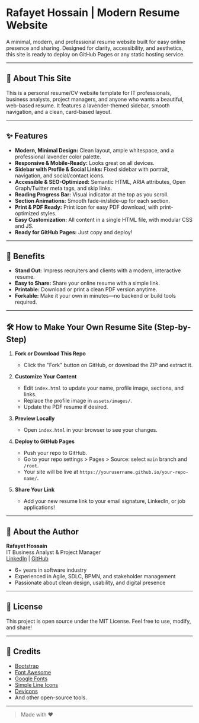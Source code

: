 # Rafayet Hossain | Modern Resume Website

A minimal, modern, and professional resume website built for easy online presence and sharing. Designed for clarity, accessibility, and aesthetics, this site is ready to deploy on GitHub Pages or any static hosting service.

---

## 🌟 About This Site
This is a personal resume/CV website template for IT professionals, business analysts, project managers, and anyone who wants a beautiful, web-based resume. It features a lavender-themed sidebar, smooth navigation, and a clean, card-based layout.

---

## ✨ Features
- **Modern, Minimal Design:** Clean layout, ample whitespace, and a professional lavender color palette.
- **Responsive & Mobile-Ready:** Looks great on all devices.
- **Sidebar with Profile & Social Links:** Fixed sidebar with portrait, navigation, and social/contact icons.
- **Accessible & SEO-Optimized:** Semantic HTML, ARIA attributes, Open Graph/Twitter meta tags, and skip links.
- **Reading Progress Bar:** Visual indicator at the top as you scroll.
- **Section Animations:** Smooth fade-in/slide-up for each section.
- **Print & PDF Ready:** Print icon for easy PDF download, with print-optimized styles.
- **Easy Customization:** All content in a single HTML file, with modular CSS and JS.
- **Ready for GitHub Pages:** Just copy and deploy!

---

## 🚀 Benefits
- **Stand Out:** Impress recruiters and clients with a modern, interactive resume.
- **Easy to Share:** Share your online resume with a simple link.
- **Printable:** Download or print a clean PDF version anytime.
- **Forkable:** Make it your own in minutes—no backend or build tools required.

---

## 🛠️ How to Make Your Own Resume Site (Step-by-Step)

1. **Fork or Download This Repo**
   - Click the "Fork" button on GitHub, or download the ZIP and extract it.

2. **Customize Your Content**
   - Edit `index.html` to update your name, profile image, sections, and links.
   - Replace the profile image in `assets/images/`.
   - Update the PDF resume if desired.

3. **Preview Locally**
   - Open `index.html` in your browser to see your changes.

4. **Deploy to GitHub Pages**
   - Push your repo to GitHub.
   - Go to your repo settings > Pages > Source: select `main` branch and `/root`.
   - Your site will be live at `https://yourusername.github.io/your-repo-name/`.

5. **Share Your Link**
   - Add your new resume link to your email signature, LinkedIn, or job applications!

---

## 👤 About the Author
**Rafayet Hossain**  
IT Business Analyst & Project Manager  
[LinkedIn](https://www.linkedin.com/in/rafayethossain) | [GitHub](https://github.com/rafayet13)

- 6+ years in software industry
- Experienced in Agile, SDLC, BPMN, and stakeholder management
- Passionate about clean design, usability, and digital presence

---

## 📄 License
This project is open source under the MIT License. Feel free to use, modify, and share!

---

## 🙏 Credits
- [Bootstrap](https://getbootstrap.com/)
- [Font Awesome](https://fontawesome.com/)
- [Google Fonts](https://fonts.google.com/)
- [Simple Line Icons](https://simplelineicons.github.io/)
- [Devicons](https://vorillaz.github.io/devicons/)
- And other open-source tools.

---

> Made with ❤️